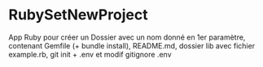 # RubySetNewProject
App Ruby pour créer un Dossier avec un nom donné en 1er paramètre, contenant Gemfile (+ bundle install), README.md, dossier lib avec fichier example.rb,  git init + .env et modif gitignore .env
